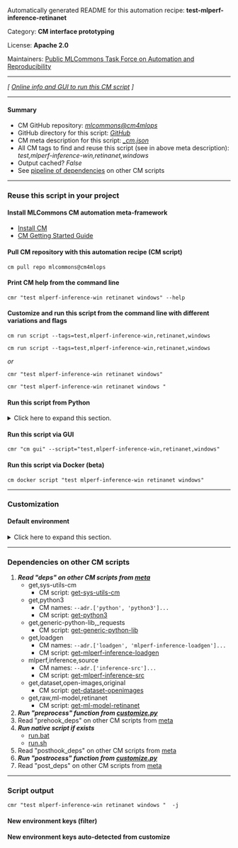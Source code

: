 Automatically generated README for this automation recipe: **test-mlperf-inference-retinanet**

Category: **CM interface prototyping**

License: **Apache 2.0**

Maintainers: [Public MLCommons Task Force on Automation and Reproducibility](https://github.com/mlcommons/ck/blob/master/docs/taskforce.md)

---
*[ [Online info and GUI to run this CM script](https://access.cknowledge.org/playground/?action=scripts&name=test-mlperf-inference-retinanet,1cedbc3b642a403a) ]*

---
#### Summary

* CM GitHub repository: *[mlcommons@cm4mlops](https://github.com/mlcommons/cm4mlops/tree/dev)*
* GitHub directory for this script: *[GitHub](https://github.com/mlcommons/cm4mlops/tree/dev/script/test-mlperf-inference-retinanet)*
* CM meta description for this script: *[_cm.json](_cm.json)*
* All CM tags to find and reuse this script (see in above meta description): *test,mlperf-inference-win,retinanet,windows*
* Output cached? *False*
* See [pipeline of dependencies](#dependencies-on-other-cm-scripts) on other CM scripts


---
### Reuse this script in your project

#### Install MLCommons CM automation meta-framework

* [Install CM](https://access.cknowledge.org/playground/?action=install)
* [CM Getting Started Guide](https://github.com/mlcommons/ck/blob/master/docs/getting-started.md)

#### Pull CM repository with this automation recipe (CM script)

```cm pull repo mlcommons@cm4mlops```

#### Print CM help from the command line

````cmr "test mlperf-inference-win retinanet windows" --help````

#### Customize and run this script from the command line with different variations and flags

`cm run script --tags=test,mlperf-inference-win,retinanet,windows`

`cm run script --tags=test,mlperf-inference-win,retinanet,windows `

*or*

`cmr "test mlperf-inference-win retinanet windows"`

`cmr "test mlperf-inference-win retinanet windows " `


#### Run this script from Python

<details>
<summary>Click here to expand this section.</summary>

```python

import cmind

r = cmind.access({'action':'run'
                  'automation':'script',
                  'tags':'test,mlperf-inference-win,retinanet,windows'
                  'out':'con',
                  ...
                  (other input keys for this script)
                  ...
                 })

if r['return']>0:
    print (r['error'])

```

</details>


#### Run this script via GUI

```cmr "cm gui" --script="test,mlperf-inference-win,retinanet,windows"```

#### Run this script via Docker (beta)

`cm docker script "test mlperf-inference-win retinanet windows" `

___
### Customization

#### Default environment

<details>
<summary>Click here to expand this section.</summary>

These keys can be updated via `--env.KEY=VALUE` or `env` dictionary in `@input.json` or using script flags.


</details>

___
### Dependencies on other CM scripts


  1. ***Read "deps" on other CM scripts from [meta](https://github.com/mlcommons/cm4mlops/tree/dev/script/test-mlperf-inference-retinanet/_cm.json)***
     * get,sys-utils-cm
       - CM script: [get-sys-utils-cm](https://github.com/mlcommons/cm4mlops/tree/master/script/get-sys-utils-cm)
     * get,python3
       * CM names: `--adr.['python', 'python3']...`
       - CM script: [get-python3](https://github.com/mlcommons/cm4mlops/tree/master/script/get-python3)
     * get,generic-python-lib,_requests
       - CM script: [get-generic-python-lib](https://github.com/mlcommons/cm4mlops/tree/master/script/get-generic-python-lib)
     * get,loadgen
       * CM names: `--adr.['loadgen', 'mlperf-inference-loadgen']...`
       - CM script: [get-mlperf-inference-loadgen](https://github.com/mlcommons/cm4mlops/tree/master/script/get-mlperf-inference-loadgen)
     * mlperf,inference,source
       * CM names: `--adr.['inference-src']...`
       - CM script: [get-mlperf-inference-src](https://github.com/mlcommons/cm4mlops/tree/master/script/get-mlperf-inference-src)
     * get,dataset,open-images,original
       - CM script: [get-dataset-openimages](https://github.com/mlcommons/cm4mlops/tree/master/script/get-dataset-openimages)
     * get,raw,ml-model,retinanet
       - CM script: [get-ml-model-retinanet](https://github.com/mlcommons/cm4mlops/tree/master/script/get-ml-model-retinanet)
  1. ***Run "preprocess" function from [customize.py](https://github.com/mlcommons/cm4mlops/tree/dev/script/test-mlperf-inference-retinanet/customize.py)***
  1. Read "prehook_deps" on other CM scripts from [meta](https://github.com/mlcommons/cm4mlops/tree/dev/script/test-mlperf-inference-retinanet/_cm.json)
  1. ***Run native script if exists***
     * [run.bat](https://github.com/mlcommons/cm4mlops/tree/dev/script/test-mlperf-inference-retinanet/run.bat)
     * [run.sh](https://github.com/mlcommons/cm4mlops/tree/dev/script/test-mlperf-inference-retinanet/run.sh)
  1. Read "posthook_deps" on other CM scripts from [meta](https://github.com/mlcommons/cm4mlops/tree/dev/script/test-mlperf-inference-retinanet/_cm.json)
  1. ***Run "postrocess" function from [customize.py](https://github.com/mlcommons/cm4mlops/tree/dev/script/test-mlperf-inference-retinanet/customize.py)***
  1. Read "post_deps" on other CM scripts from [meta](https://github.com/mlcommons/cm4mlops/tree/dev/script/test-mlperf-inference-retinanet/_cm.json)

___
### Script output
`cmr "test mlperf-inference-win retinanet windows "  -j`
#### New environment keys (filter)

#### New environment keys auto-detected from customize
